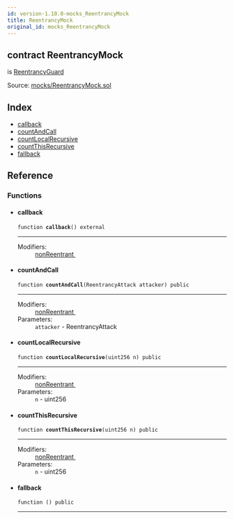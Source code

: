 ```yaml
---
id: version-1.10.0-mocks_ReentrancyMock
title: ReentrancyMock
original_id: mocks_ReentrancyMock
---
```


<div class="contract-doc"><div class="contract"><h2 class="contract-header"><span class="contract-kind">contract</span> ReentrancyMock</h2><p class="base-contracts"><span>is</span> <a href="ReentrancyGuard.html">ReentrancyGuard</a></p><div class="source">Source: <a href="https://github.com/OpenZeppelin/zeppelin-solidity/blob/v1.10.0/contracts/mocks/ReentrancyMock.sol" target="_blank">mocks/ReentrancyMock.sol</a></div></div><div class="index"><h2>Index</h2><ul><li><a href="mocks_ReentrancyMock.html#callback">callback</a></li><li><a href="mocks_ReentrancyMock.html#countAndCall">countAndCall</a></li><li><a href="mocks_ReentrancyMock.html#countLocalRecursive">countLocalRecursive</a></li><li><a href="mocks_ReentrancyMock.html#countThisRecursive">countThisRecursive</a></li><li><a href="mocks_ReentrancyMock.html#">fallback</a></li></ul></div><div class="reference"><h2>Reference</h2><div class="functions"><h3>Functions</h3><ul><li><div class="item function"><span id="callback" class="anchor-marker"></span><h4 class="name">callback</h4><div class="body"><code class="signature">function <strong>callback</strong><span>() </span><span>external </span></code><hr/><dl><dt><span class="label-modifiers">Modifiers:</span></dt><dd><a href="ReentrancyGuard.html#nonReentrant">nonReentrant </a></dd></dl></div></div></li><li><div class="item function"><span id="countAndCall" class="anchor-marker"></span><h4 class="name">countAndCall</h4><div class="body"><code class="signature">function <strong>countAndCall</strong><span>(ReentrancyAttack attacker) </span><span>public </span></code><hr/><dl><dt><span class="label-modifiers">Modifiers:</span></dt><dd><a href="ReentrancyGuard.html#nonReentrant">nonReentrant </a></dd><dt><span class="label-parameters">Parameters:</span></dt><dd><div><code>attacker</code> - ReentrancyAttack</div></dd></dl></div></div></li><li><div class="item function"><span id="countLocalRecursive" class="anchor-marker"></span><h4 class="name">countLocalRecursive</h4><div class="body"><code class="signature">function <strong>countLocalRecursive</strong><span>(uint256 n) </span><span>public </span></code><hr/><dl><dt><span class="label-modifiers">Modifiers:</span></dt><dd><a href="ReentrancyGuard.html#nonReentrant">nonReentrant </a></dd><dt><span class="label-parameters">Parameters:</span></dt><dd><div><code>n</code> - uint256</div></dd></dl></div></div></li><li><div class="item function"><span id="countThisRecursive" class="anchor-marker"></span><h4 class="name">countThisRecursive</h4><div class="body"><code class="signature">function <strong>countThisRecursive</strong><span>(uint256 n) </span><span>public </span></code><hr/><dl><dt><span class="label-modifiers">Modifiers:</span></dt><dd><a href="ReentrancyGuard.html#nonReentrant">nonReentrant </a></dd><dt><span class="label-parameters">Parameters:</span></dt><dd><div><code>n</code> - uint256</div></dd></dl></div></div></li><li><div class="item function"><span id="fallback" class="anchor-marker"></span><h4 class="name">fallback</h4><div class="body"><code class="signature">function <strong></strong><span>() </span><span>public </span></code><hr/></div></div></li></ul></div></div></div>
